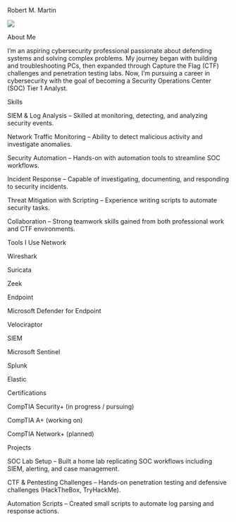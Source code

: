 Robert M. Martin

<a href="https://www.linkedin.com/in/robert-martin-653820263/"><img src="https://img.shields.io/badge/-LinkedIn-0072b1?&style=for-the-badge&logo=linkedin&logoColor=white" /></a>

About Me

I’m an aspiring cybersecurity professional passionate about defending systems and solving complex problems. My journey began with building and troubleshooting PCs, then expanded through Capture the Flag (CTF) challenges and penetration testing labs. Now, I’m pursuing a career in cybersecurity with the goal of becoming a Security Operations Center (SOC) Tier 1 Analyst.

Skills

SIEM & Log Analysis – Skilled at monitoring, detecting, and analyzing security events.

Network Traffic Monitoring – Ability to detect malicious activity and investigate anomalies.

Security Automation – Hands-on with automation tools to streamline SOC workflows.

Incident Response – Capable of investigating, documenting, and responding to security incidents.

Threat Mitigation with Scripting – Experience writing scripts to automate security tasks.

Collaboration – Strong teamwork skills gained from both professional work and CTF environments.

Tools I Use
Network

Wireshark

Suricata

Zeek

Endpoint

Microsoft Defender for Endpoint

Velociraptor

SIEM

Microsoft Sentinel

Splunk

Elastic

Certifications

CompTIA Security+ (in progress / pursuing)

CompTIA A+ (working on)

CompTIA Network+ (planned)

Projects

SOC Lab Setup – Built a home lab replicating SOC workflows including SIEM, alerting, and case management.

CTF & Pentesting Challenges – Hands-on penetration testing and defensive challenges (HackTheBox, TryHackMe).

Automation Scripts – Created small scripts to automate log parsing and response actions.
